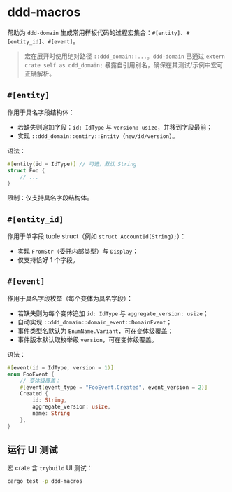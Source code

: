 # ddd-macros

帮助为 `ddd-domain` 生成常用样板代码的过程宏集合：`#[entity]`、`#[entity_id]`、`#[event]`。

> 宏在展开时使用绝对路径 `::ddd_domain::...`。`ddd-domain` 已通过 `extern crate self as ddd_domain;` 暴露自引用别名，确保在其测试/示例中宏可正确解析。

## `#[entity]`

作用于具名字段结构体：

- 若缺失则追加字段：`id: IdType` 与 `version: usize`，并移到字段最前；
- 实现 `::ddd_domain::entiry::Entity`（`new/id/version`）。

语法：

```rust
#[entity(id = IdType)] // 可选，默认 String
struct Foo {
    // ...
}
```

限制：仅支持具名字段结构体。

## `#[entity_id]`

作用于单字段 tuple struct（例如 `struct AccountId(String);`）：

- 实现 `FromStr`（委托内部类型）与 `Display`；
- 仅支持恰好 1 个字段。

## `#[event]`

作用于具名字段枚举（每个变体为具名字段）：

- 若缺失则为每个变体追加 `id: IdType` 与 `aggregate_version: usize`；
- 自动实现 `::ddd_domain::domain_event::DomainEvent`；
- 事件类型名默认为 `EnumName.Variant`，可在变体级覆盖；
- 事件版本默认取枚举级 `version`，可在变体级覆盖。

语法：

```rust
#[event(id = IdType, version = 1)]
enum FooEvent {
    // 变体级覆盖：
    #[event(event_type = "FooEvent.Created", event_version = 2)]
    Created {
        id: String,
        aggregate_version: usize,
        name: String
    },
}
```

## 运行 UI 测试

宏 crate 含 `trybuild` UI 测试：

```bash
cargo test -p ddd-macros
```
